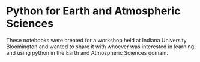# Python for Earth and Atmospheric Sciences

These notebooks were created for a workshop held at Indiana University
Bloomington and wanted to share it with whoever was interested in learning and
using python in the Earth and Atmospheric Sciences domain.
